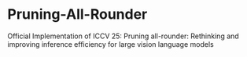 # Pruning-All-Rounder
Official Implementation of ICCV 25: Pruning all-rounder: Rethinking and improving inference efficiency for large vision language models
